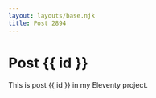```yaml
---
layout: layouts/base.njk
title: Post 2894
---
```


# Post {{ id }}

This is post {{ id }} in my Eleventy project.
